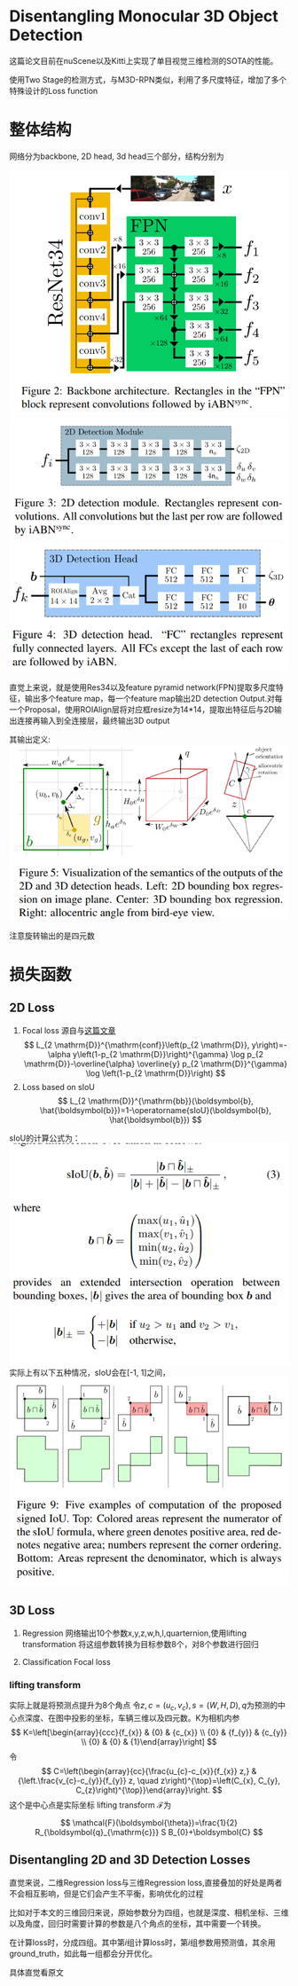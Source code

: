 # Disentangling Monocular 3D Object Detection

这篇论文目前在nuScene以及Kitti上实现了单目视觉三维检测的SOTA的性能。

使用Two Stage的检测方式，与M3D-RPN类似，利用了多尺度特征，增加了多个特殊设计的Loss function

# 整体结构

网络分为backbone, 2D head, 3d head三个部分，结构分别为

![image](res/MonoDIS_backbone.png)
![image](res/MonoDIS_2d_head.png)
![image](res/MonoDIS_3d_head.png)

直觉上来说，就是使用Res34以及feature pyramid network(FPN)提取多尺度特征，输出多个feature map，每一个feature map输出2D detection Output.对每一个Proposal，使用ROIAlign层将对应框resize为14*14，提取出特征后与2D输出连接再输入到全连接层，最终输出3D output

其输出定义:
![image](res/MonoDIS_semantic_head.png)

注意旋转输出的是四元数

# 损失函数

## 2D Loss

1. Focal loss
源自与[这篇文章](https://arxiv.org/pdf/1708.02002.pdf)
$$
L_{2 \mathrm{D}}^{\mathrm{conf}}\left(p_{2 \mathrm{D}}, y\right)=-\alpha y\left(1-p_{2 \mathrm{D}}\right)^{\gamma} \log p_{2 \mathrm{D}}-\overline{\alpha} \overline{y} p_{2 \mathrm{D}}^{\gamma} \log \left(1-p_{2 \mathrm{D}}\right)
$$
2. Loss based on sIoU
$$
L_{2 \mathrm{D}}^{\mathrm{bb}}(\boldsymbol{b}, \hat{\boldsymbol{b}})=1-\operatorname{sIoU}(\boldsymbol{b}, \hat{\boldsymbol{b}})
$$

sIoU的计算公式为：
![image](res/MonoDIS_SIOU_formular.png)
实际上有以下五种情况，sIoU会在[-1, 1]之间， 
![image](res/MonoDIS_sIoU.png)

## 3D Loss

1. Regression
网络输出10个参数x,y,z,w,h,l,quarternion,使用lifting transformation 将这组参数转换为目标参数8个，对8个参数进行回归

2. Classification
Focal loss

### lifting transform
实际上就是将预测点提升为8个角点
令$z, c = (u_c, v_c), s = (W,H,D), q$为预测的中心点深度、在图中投影的坐标，车辆三维以及四元数。K为相机内参
$$
K=\left[\begin{array}{ccc}{f_{x}} & {0} & {c_{x}} \\ {0} & {f_{y}} & {c_{y}} \\ {0} & {0} & {1}\end{array}\right]
$$
令
$$
C=\left(\begin{array}{cc}{\frac{u_{c}-c_{x}}{f_{x}} z,} & {\left.\frac{v_{c}-c_{y}}{f_{y}} z, \quad z\right)^{\top}=\left(C_{x}, C_{y}, C_{z}\right)^{\top}}\end{array}\right.
$$
这个是中心点是实际坐标
lifting transform $\mathcal{F}$为

$$
\mathcal{F}(\boldsymbol{\theta})=\frac{1}{2} R_{\boldsymbol{q}_{\mathrm{c}}} S B_{0}+\boldsymbol{C}
$$

## Disentangling 2D and 3D Detection Losses

直觉来说，二维Regression loss与三维Regression loss,直接叠加的好处是两者不会相互影响，但是它们会产生不平衡，影响优化的过程

比如对于本文的三维回归来说，原始参数分为四组，也就是深度、相机坐标、三维以及角度，回归时需要计算的参数是八个角点的坐标，其中需要一个转换。

在计算loss时，分成四组。其中第$i$组计算loss时，第$i$组参数用预测值，其余用ground_truth，如此每一组都会分开优化。

具体直觉看原文
